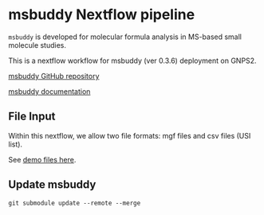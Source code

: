 # msbuddy Nextflow pipeline

`msbuddy` is developed for molecular formula analysis in MS-based small molecule studies.

This is a nextflow workflow for msbuddy (ver 0.3.6) deployment on GNPS2.

[msbuddy GitHub repository](https://github.com/Philipbear/msbuddy)

[msbuddy documentation](https://msbuddy.readthedocs.io/en/latest/)


## File Input
Within this nextflow, we allow two file formats: mgf files and csv files (USI list).

See [demo files here](https://github.com/Philipbear/msbuddy/tree/main/demo).

## Update msbuddy
```commandline
git submodule update --remote --merge
```


